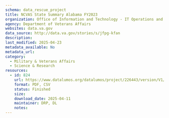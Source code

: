 ```yaml
---
schema: data_rescue_project 
title: NCVAS State Summary Alabama FY2023
organization: Office of Information and Technology - IT Operations and Services (ITOPS)
agency: Department of Veterans Affairs
websites: data.va.gov
data_source: http://data.va.gov/stories/s/jfpg-kfan
description: 
last_modified: 2025-04-23
metadata_available: No
metadata_url: 
category:
  - Military & Veterans Affairs 
  - Science & Research 
resources:
  - id: 824
    url: https://www.datalumos.org/datalumos/project/226443/version/V1/view
    format: PDF, CSV
    status: Finished
    size: 
    download_date: 2025-04-11
    maintainer: DRP, DL
    notes: 
---
```

